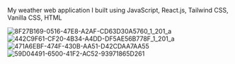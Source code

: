 My weather web application I built using JavaScript, React.js, Tailwind CSS, Vanilla CSS, HTML

![8F27B169-0516-47E8-A2AF-CD63D30A5760_1_201_a](https://github.com/user-attachments/assets/f4187282-7c59-4b79-93a0-e6cd3dcd3d85)
![442C9F61-CF20-4B34-A4DD-DF5AE56B778F_1_201_a](https://github.com/user-attachments/assets/8945122c-98d3-481b-84f8-8541fdc3cc0d)
![471A6EBF-474F-430B-AA51-D42CDAA7AA55](https://github.com/user-attachments/assets/f0213247-03f8-4b13-9318-9e60ea30819e)
![59D04491-6500-41F2-AC52-93971865D261](https://github.com/user-attachments/assets/ebed51d9-a049-4d40-886a-2155a51e2da9)
